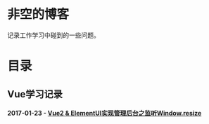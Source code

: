 # 非空的博客
记录工作学习中碰到的一些问题。

# 目录
## Vue学习记录
#### 2017-01-23 - [Vue2 & ElementUI实现管理后台之监听Window.resize](https://github.com/ren8179/blog/issues/1)

